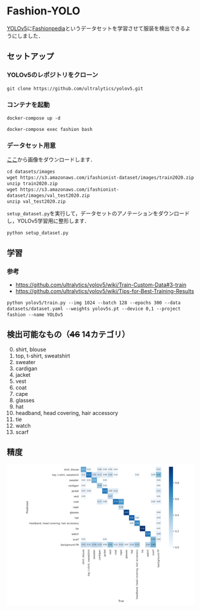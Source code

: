 # Fashion-YOLO
[YOLOv5](https://github.com/ultralytics/yolov5)に[Fashionpedia](https://fashionpedia.github.io/home/index.html)というデータセットを学習させて服装を検出できるようにしました．

## セットアップ
### YOLOv5のレポジトリをクローン
```
git clone https://github.com/ultralytics/yolov5.git
```
### コンテナを起動
```
docker-compose up -d
```
```
docker-compose exec fashion bash
```
### データセット用意
[ここ](https://github.com/cvdfoundation/fashionpedia#images)から画像をダウンロードします．
```
cd datasets/images
wget https://s3.amazonaws.com/ifashionist-dataset/images/train2020.zip
unzip train2020.zip
wget https://s3.amazonaws.com/ifashionist-dataset/images/val_test2020.zip
unzip val_test2020.zip
```
`setup_dataset.py`を実行して，データセットのアノテーションをダウンロードし，YOLOv5学習用に整形します．
```
python setup_dataset.py
```
## 学習
### 参考
- https://github.com/ultralytics/yolov5/wiki/Train-Custom-Data#3-train
- https://github.com/ultralytics/yolov5/wiki/Tips-for-Best-Training-Results
```
python yolov5/train.py --img 1024 --batch 128 --epochs 300 --data datasets/dataset.yaml --weights yolov5s.pt --device 0,1 --project fashion --name YOLOv5
```
## 検出可能なもの（~~46~~ 14カテゴリ）
0. shirt, blouse
0. top, t-shirt, sweatshirt
0. sweater
0. cardigan
0. jacket
0. vest
0. coat
0. cape
0. glasses
0. hat
0. headband, head covering, hair accessory
0. tie
0. watch
0. scarf

## 精度
![混同行列](src/confusion_matrix.png "混同行列")
